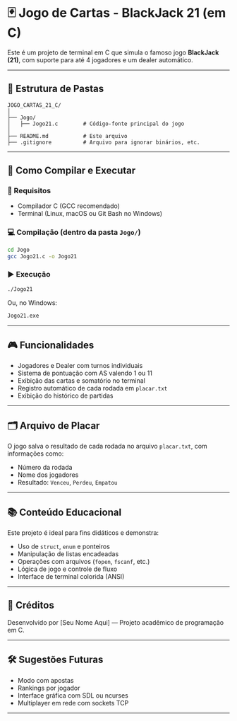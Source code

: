 
# 🃏 Jogo de Cartas - BlackJack 21 (em C)

Este é um projeto de terminal em C que simula o famoso jogo **BlackJack (21)**, com suporte para até 4 jogadores e um dealer automático.

---

## 📁 Estrutura de Pastas

```
JOGO_CARTAS_21_C/
│
├── Jogo/
│   ├── Jogo21.c        # Código-fonte principal do jogo
│
├── README.md           # Este arquivo
├── .gitignore          # Arquivo para ignorar binários, etc.
```

---

## 🚀 Como Compilar e Executar

### 🔧 Requisitos
- Compilador C (GCC recomendado)
- Terminal (Linux, macOS ou Git Bash no Windows)

### 💻 Compilação (dentro da pasta `Jogo/`)
```bash
cd Jogo
gcc Jogo21.c -o Jogo21
```

### ▶️ Execução
```bash
./Jogo21
```
Ou, no Windows:
```bash
Jogo21.exe
```

---

## 🎮 Funcionalidades

- Jogadores e Dealer com turnos individuais
- Sistema de pontuação com AS valendo 1 ou 11
- Exibição das cartas e somatório no terminal
- Registro automático de cada rodada em `placar.txt`
- Exibição do histórico de partidas

---

## 🗂️ Arquivo de Placar

O jogo salva o resultado de cada rodada no arquivo `placar.txt`, com informações como:

- Número da rodada
- Nome dos jogadores
- Resultado: `Venceu`, `Perdeu`, `Empatou`

---

## 📚 Conteúdo Educacional

Este projeto é ideal para fins didáticos e demonstra:

- Uso de `struct`, `enum` e ponteiros
- Manipulação de listas encadeadas
- Operações com arquivos (`fopen`, `fscanf`, etc.)
- Lógica de jogo e controle de fluxo
- Interface de terminal colorida (ANSI)

---

## 📌 Créditos

Desenvolvido por [Seu Nome Aqui] — Projeto acadêmico de programação em C.

---

## 🛠️ Sugestões Futuras

- Modo com apostas
- Rankings por jogador
- Interface gráfica com SDL ou ncurses
- Multiplayer em rede com sockets TCP

---
